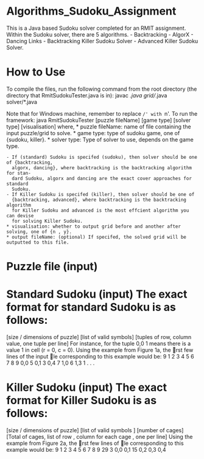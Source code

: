 # Algorithms_Sudoku_Assignment
This is a Java based Sudoku solver completed for an RMIT assignment. Within the Sudoku solver, there are 5 algorithms. 
    - Backtracking
    - AlgorX
    - Dancing Links
    - Backtracking Killer Sudoku Solver
    - Advanced Killer Sudoku Solver.

# How to Use
To compile the files, run the following command from the root directory (the directory
that RmitSudokuTester.java is in):
    javac *.java grid/*.java solver/*.java

Note that for Windows machine, remember to replace `/' with `n'.
To run the framework:
java RmitSudokuTester [puzzle fileName] [game type] [solver type] [visualisation] <output fileName>
where,
    * puzzle fileName: name of file containing the input puzzle/grid to solve.
    * game type: type of sudoku game, one of {sudoku, killer}.
    * solver type: Type of solver to use, depends on the game type.

    - If (standard) Sudoku is specifed (sudoku), then solver should be one of {backtracking,
      algorx, dancing}, where backtracking is the backtracking algorithm for stan-
      dard Sudoku, algorx and dancing are the exact cover approaches for standard
      Sudoku.
    - If Killer Sudoku is specifed (killer), then solver should be one of
      {backtracking, advanced}, where backtracking is the backtracking algorithm
      for Killer Sudoku and advanced is the most effcient algorithm you can devise
      for solving Killer Sudoku.
    * visualisation: whether to output grid before and another after solving, one of {n , y}.
    * output fileName: (optional) If specifed, the solved grid will be outputted to this file. 

# Puzzle file (input)
# Standard Sudoku (input) The exact format for standard Sudoku is as follows:
[size / dimensions of puzzle]
[list of valid symbols]
[tuples of row, column value, one tuple per line]
For instance, for the tuple
    0,0 1
means there is a value 1 in cell (r = 0, c = 0).
Using the example from Figure 1a, the rst few lines of the input le corresponding
to this example would be:
9
1 2 3 4 5 6 7 8 9
0,0 5
0,1 3
0,4 7
1,0 6
1,3 1
. . .

# Killer Sudoku (input) The exact format for Killer Sudoku is as follows:
[size / dimensions of puzzle]
[list of valid symbols ]
[number of cages]
[Total of cages, list of row , column for each cage , one per line]
Using the example from Figure 2a, the rst few lines of le corresponding to this
example would be:
9
1 2 3 4 5 6 7 8 9
29
3 0,0 0,1
15 0,2 0,3 0,4
